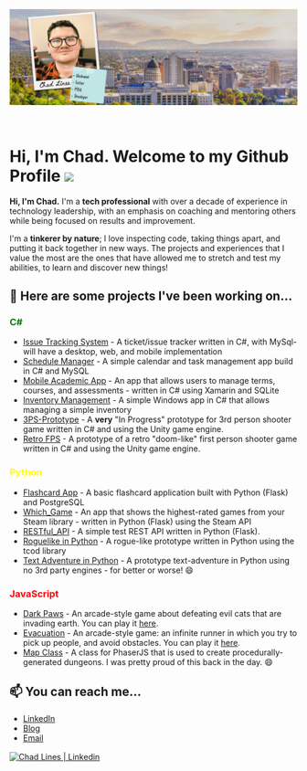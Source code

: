 <p align="center">
<img src="https://github.com/Chad-Lines/Chad-Lines/blob/main/heading.png" />
</p>
<br/>

<h1> Hi, I'm Chad. Welcome to my Github Profile <img src="https://media.giphy.com/media/hvRJCLFzcasrR4ia7z/giphy.gif" width="35px"></h1>

<p><strong>Hi, I'm Chad.</strong> I'm a <strong>tech professional</strong> with over a <emphasis>decade</emphasis> of experience in technology leadership, with an emphasis on coaching and mentoring others while being focused on results and improvement.</p>
<p>I'm a <strong>tinkerer by nature</strong>; I love inspecting code, taking things apart, and putting it back together in new ways. The projects and experiences that I value the most are the ones that have allowed me to stretch and test my abilities, to learn and discover new things!</p>

<h2>🎯 Here are some projects I've been working on...</h2>
<h3><span style="color:green">C#</span></h3>
<ul>
  <li><a href="https://github.com/Chad-Lines/Project-Management-App">Issue Tracking System</a> - A ticket/issue tracker written in C#, with MySql- will have a desktop, web, and mobile implementation</li>
  <li><a href="https://github.com/Chad-Lines/Schedule-Manager">Schedule Manager</a> - A simple calendar and task management app build in C# and MySQL</li>
  <li><a href="https://github.com/Chad-Lines/Mobile-Academic-App">Mobile Academic App</a> - An app that allows users to manage terms, courses, and assessments - written in C# using Xamarin and SQLite</li>
  <li><a href="https://github.com/Chad-Lines/Inventory-Management">Inventory Management</a> - A simple Windows app in C# that allows managing a simple inventory</li>
  <li><a href="https://github.com/Chad-Lines/3PS-Prototype">3PS-Prototype</a> - A <strong>very</strong> "In Progress" prototype for 3rd person shooter game written in C# and using the Unity game engine.</li>
  <li><a href="https://github.com/Chad-Lines/RetroFPS">Retro FPS</a> - A prototype of a retro "doom-like" first person shooter game written in C# and using the Unity game engine.</li>
</ul>

<h3><span style="color:yellow;">Python</span></h3>
<ul>
  <li><a href="https://github.com/Chad-Lines/FlashCard-App">Flashcard App</a> - A basic flashcard application built with Python (Flask) and PostgreSQL</li>
  <li><a href="https://github.com/Chad-Lines/Which_Game">Which_Game</a> - An app that shows the highest-rated games from your Steam library - written in Python (Flask) using the Steam API</li>
  <li><a href="https://github.com/Chad-Lines/RESTful_API">RESTful_API</a> - A simple test REST API written in Python (Flask).</li>
  <li><a href="https://github.com/Chad-Lines/Roguelike-in-Python">Roguelike in Python</a> - A rogue-like prototype written in Python using the tcod library</li>
  <li><a href="https://github.com/Chad-Lines/PythonTA">Text Adventure in Python</a> - A prototype text-adventure in Python using no 3rd party engines - for better or worse! 😄
</ul>

<h3><spand style="color:red;">JavaScript</span></h3>
<p> </p>
<ul>
  <li><a href="https://github.com/Chad-Lines/Dark-Paws">Dark Paws</a> - An arcade-style game about defeating evil cats that are invading earth. You can play it <a href="https://gamejolt.com/games/dark-paws/82695">here</a>.</li>
  <li><a href="https://github.com/Chad-Lines/Evacuation">Evacuation</a> - An arcade-style game: an infinite runner in which you try to pick up people, and avoid obstacles. You can play it <a href="https://gamejolt.com/games/evacuation/104607">here</a>.</li>
  <li><a href="https://github.com/Chad-Lines/Map-Class">Map Class</a> - A class for PhaserJS that is used to create procedurally-generated dungeons. I was pretty proud of this back in the day. 😄</li>
</ul>


<h2>📫 You can reach me...</h2>
<ul>
  <li><a href="https://www.linkedin.com/in/chadlines/">LinkedIn</li>
  <li><a href="https://www.chadl.org">Blog</li>
  <li><a href="mailto:chad.lines1@gmail.com">Email</li>
</ul>




<a href="https://www.linkedin.com/in/chadlines/" target="_blank">
   <img align="center" alt="Chad Lines | Linkedin " width="32px" src="http://www.prepare1.com/wp-content/uploads/2014/04/linkedin-logo-high-res-1254-1024x1024.jpg"</a> 


  
<!--
**Chad-Lines/Chad-Lines** is a ✨ _special_ ✨ repository because its `README.md` (this file) appears on your GitHub profile.

Here are some ideas to get you started:

- 🔭 I’m currently working on ...
- 🌱 I’m currently learning ...
- 👯 I’m looking to collaborate on ...
- 🤔 I’m looking for help with ...
- 💬 Ask me about ...
- 📫 How to reach me: ...
- 😄 Pronouns: ...
- ⚡ Fun fact: ...
-->
